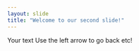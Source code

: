 ```yaml
---
layout: slide
title: "Welcome to our second slide!"
---
```

Your text
Use the left arrow to go back etc!